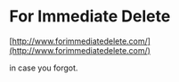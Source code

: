 <!--
id: 896933645
link: http://tumblr.atmos.org/post/896933645/for-immediate-delete
slug: for-immediate-delete
date: Tue Aug 03 2010 00:00:50 GMT-0700 (PDT)
publish: 2010-08-03
tags: 
title: For Immediate Delete
-->


For Immediate Delete
====================

[http://www.forimmediatedelete.com/](http://www.forimmediatedelete.com/)

in case you forgot.

